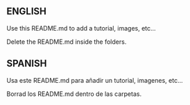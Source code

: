 ## ENGLISH

Use this README.md to add a tutorial, images, etc...

Delete the README.md inside the folders.

## SPANISH

Usa este README.md para añadir un tutorial, imagenes, etc...

Borrad los README.md dentro de las carpetas.
